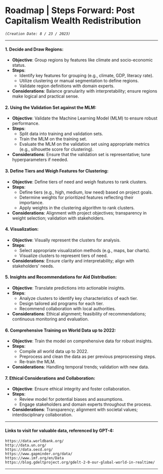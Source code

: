 # Roadmap | Steps Forward: Post Capitalism Wealth Redistribution

*`(Creation Date: 8 / 23 / 2023)`*

---

#### **1. Decide and Draw Regions**:

- **Objective**: Group regions by features like climate and socio-economic status.
- **Steps**:
  - Identify key features for grouping (e.g., climate, GDP, literacy rate).
  - Utilize clustering or manual segmentation to define regions.
  - Validate region definitions with domain experts.
- **Considerations**: Balance granularity with interpretability; ensure regions make logical and practical sense.

#### **2. Using the Validation Set against the MLM**:

- **Objective**: Validate the Machine Learning Model (MLM) to ensure robust performance.
- **Steps**:
  - Split data into training and validation sets.
  - Train the MLM on the training set.
  - Evaluate the MLM on the validation set using appropriate metrics (e.g., silhouette score for clustering).
- **Considerations**: Ensure that the validation set is representative; tune hyperparameters if needed.

#### **3. Define Tiers and Weigh Features for Clustering**:

- **Objective**: Define tiers of need and weigh features to rank clusters.
- **Steps**:
  - Define tiers (e.g., high, medium, low need) based on project goals.
  - Determine weights for prioritized features reflecting their importance.
  - Apply weights in the clustering algorithm to rank clusters.
- **Considerations**: Alignment with project objectives; transparency in weight selection; validation with stakeholders.

#### **4. Visualization**:

- **Objective**: Visually represent the clusters for analysis.
- **Steps**:
  - Select appropriate visualization methods (e.g., maps, bar charts).
  - Visualize clusters to represent tiers of need.
- **Considerations**: Ensure clarity and interpretability; align with stakeholders' needs.

#### **5. Insights and Recommendations for Aid Distribution**:

- **Objective**: Translate predictions into actionable insights.
- **Steps**:
  - Analyze clusters to identify key characteristics of each tier.
  - Design tailored aid programs for each tier.
  - Recommend collaboration with local authorities.
- **Considerations**: Ethical alignment; feasibility of recommendations; continuous monitoring and evaluation.

#### **6. Comprehensive Training on World Data up to 2022**:

- **Objective**: Train the model on comprehensive data for robust insights.
- **Steps**:
  - Compile all world data up to 2022.
  - Preprocess and clean the data as per previous preprocessing steps.
  - Re-train the MLM.
- **Considerations**: Handling temporal trends; validation with new data.

#### **7. Ethical Considerations and Collaboration**:

- **Objective**: Ensure ethical integrity and foster collaboration.
- **Steps**:
  - Review model for potential biases and assumptions.
  - Engage stakeholders and domain experts throughout the process.
- **Considerations**: Transparency; alignment with societal values; interdisciplinary collaboration.

---

#### Links to visit for valuable data, referenced by GPT-4:

```
https://data.worldbank.org/
http://data.un.org/
https://data.oecd.org/
https://www.gapminder.org/data/
https://www.imf.org/en/Data
https://blog.gdeltproject.org/gdelt-2-0-our-global-world-in-realtime/
```

---